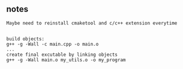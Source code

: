 ## notes
    Maybe need to reinstall cmaketool and c/c++ extension everytime


    build objects:
    g++ -g -Wall -c main.cpp -o main.o
    ...
    create final excutable by linking objects
    g++ -g -Wall main.o my_utils.o -o my_program

